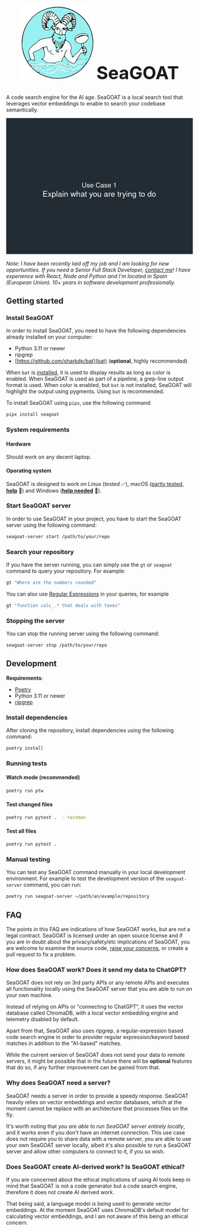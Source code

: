<!-- markdownlint-disable MD033 -->

<h1>
  <p align="center">
    <img src="assets/logo-small.png" alt="Logo" width="200"/>
    <font size="8"><b>SeaGOAT</b></font>
  </p>
</h1>

A code search engine for the AI age. SeaGOAT is a local search tool that
leverages vector embeddings to enable to search your codebase semantically.

<p align="center">
  <img src="assets/demo-slideshow.gif" alt="" />
</p>

*Note: I have been recently laid off my job and I am looking for new
opportunities. If you need a Senior Full Stack Developer,
[contact me](mailto:github@daniel-kantor.com)! I have experience with
React, Node and Python and I'm located in Spain (European Union).
10+ years in software development professionally.*

## Getting started

### Install SeaGOAT

In order to install SeaGOAT, you need to have the following
dependencies already installed on your computer:

- Python 3.11 or newer
- ripgrep
- [https://github.com/sharkdp/bat](bat) (**optional**, highly recommended)

When `bat` is [installed](https://github.com/sharkdp/bat#on-ubuntu-using-apt),
it is used to display results as long as color is enabled. When SeaGOAT is
used as part of a pipeline, a grep-line output format is used. When color is
enabled, but `bat` is not installed, SeaGOAT will highlight the output using
pygments. Using `bat` is recommended.

To install SeaGOAT using `pipx`, use the following command:

```bash
pipx install seagoat
```

### System requirements

#### Hardware

Should work on any decent laptop.

#### Oporating system

SeaGOAT is designed to work on Linux (*tested* ✅),
macOS ([partly tested, **help**](https://github.com/kantord/SeaGOAT/issues/178) 🙏)
and Windows ([**help needed**](https://github.com/kantord/SeaGOAT/issues/179) 🙏).

### Start SeaGOAT server

In order to use SeaGOAT in your project, you have to start the SeaGOAT server
using the following command:

```bash
seagoat-server start /path/to/your/repo
```

### Search your repository

If you have the server running, you can simply use the
`gt` or `seagoat` command to query your repository. For example:

```bash
gt "Where are the numbers rounded"
```

You can also use
[Regular Expressions](https://en.wikipedia.org/wiki/Regular_expression)
in your queries, for example

```bash
gt "function calc_.* that deals with taxes"
```

### Stopping the server

You can stop the running server using the following command:

```bash
seagoat-server stop /path/to/your/repo
```

## Development

**Requirements**:

- [Poetry](https://python-poetry.org/)
- Python 3.11 or newer
- [ripgrep](https://github.com/BurntSushi/ripgrep)

### Install dependencies

After cloning the repository, install dependencies using the following command:

```bash
poetry install
```

### Running tests

#### Watch mode (recommended)

```bash
poetry run ptw
```

#### Test changed files

```bash
poetry run pytest .  --testmon
```

#### Test all files

```bash
poetry run pytest .
```

### Manual testing

You can test any SeaGOAT command manually in your local development
environment. For example to test the development version of the
`seagoat-server` command, you can run:

```bash
poetry run seagoat-server ~/path/an/example/repository
```

## FAQ

The points in this FAQ are indications of how SeaGOAT works, but are not
a legal contract. SeaGOAT is licensed under an open source license and if you
are in doubt about the privacy/safety/etc implications of SeaGOAT, you are
welcome to examine the source code,
[raise your concerns](https://github.com/kantord/SeaGOAT/issues/new),
or create a pull request to fix a problem.

### How does SeaGOAT work? Does it send my data to ChatGPT?

SeaGOAT does not rely on 3rd party APIs or any remote APIs and executes all
functionality locally using the SeaGOAT server that you are able to run on
your own machine.

Instead of relying on APIs or "connecting to ChatGPT", it uses the vector
database called ChromaDB, with a local vector embedding engine and
telemetry disabled by default.

Apart from that, SeaGOAT also uses ripgrep, a regular-expression based code
search engine in order to provider regular expression/keyword based matches
in addition to the "AI-based" matches.

While the current version of SeaGOAT does not send your data to remote
servers, it might be possible that in the future there will be **optional**
features that do so, if any further improvement can be gained from that.

### Why does SeaGOAT need a server?

SeaGOAT needs a server in order to provide a speedy response. SeaGOAT heavily
relies on vector embeddings and vector databases, which at the moment cannot
be replace with an architecture that processes files on the fly.

It's worth noting that *you are able to run SeaGOAT server entirely locally*,
and it works even if you don't have an internet connection. This use case
does not require you to share data with a remote server, you are able to use
your own SeaGOAT server locally, albeit it's also possible to run a SeaGOAT
server and allow other computers to connect to it, if you so wish.

### Does SeaGOAT create AI-derived work? Is SeaGOAT ethical?

If you are concerned about the ethical implications of using AI tools keep in
mind that SeaGOAT is not a code generator but a code search engine, therefore
it does not create AI derived work.

That being said, a language model *is* being used to generate vector
embeddings. At the moment SeaGOAT uses ChromaDB's default model for
calculating vector embeddings, and I am not aware of this being an ethical
concern.
